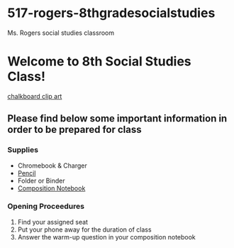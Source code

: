 # 517-rogers-8thgradesocialstudies
 Ms. Rogers social studies classroom

# Welcome to 8th Social Studies Class!

[chalkboard clip art](images/classroom.jpg)

## Please find below some important information in order to be prepared for class

### Supplies
* Chromebook & Charger
* [Pencil](https://www.staples.com/ticonderoga-the-world-s-best-pencil-pre-sharpened-wooden-pencil-2-2mm-2-soft-lead-18-pack-x13818x/product_731727)
* Folder or Binder
* [Composition Notebook](https://www.staples.com/staples-composition-notebook-7-5-x-9-75-college-ruled-100-sheets-black-st55064/product_919350?cid=ps:gs:dot:nb:pmax:paper&gad_source=1&gbraid=0AAAAACN4I7wnSSCjlOmqgMflGNwir7HD1&gclid=CjwKCAjwodC2BhAHEiwAE67hJHPL2afqy34Qh5ak85l4zK2IoihiozrZLgoyhO7CwL3wVDSfPj8kcRoCvZMQAvD_BwE)

### Opening Proceedures
1. Find your assigned seat
2. Put your phone away for the duration of class
3. Answer the warm-up question in your composition notebook

